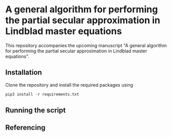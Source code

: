 # A general algorithm for performing the partial secular approximation in Lindblad master equations

This repository accompanies the upcoming manuscript "A general algorithm for performing the partial secular approximation in Lindblad master equations".

## Installation

Clone the repository and install the required packages using
```python 
pip3 install -r requirements.txt
```


## Running the script

## Referencing
